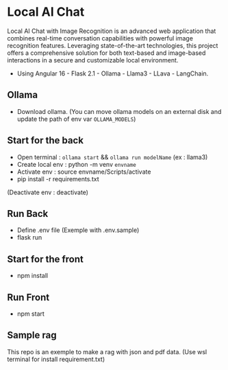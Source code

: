 
# Local AI Chat
Local AI Chat with Image Recognition is an advanced web application that combines real-time conversation capabilities with powerful image recognition features. Leveraging state-of-the-art technologies, this project offers a comprehensive solution for both text-based and image-based interactions in a secure and customizable local environment.

- Using Angular 16 - Flask 2.1 - Ollama  - Llama3 - LLava - LangChain. 

## Ollama
- Download ollama.
(You can move ollama models on an external disk and update the path of env var `OLLAMA_MODELS`)
## Start for the back
- Open terminal : `ollama start` && `ollama run modelName` (ex : llama3)
- Create local env : python -m venv `envname`
- Activate env : source envname/Scripts/activate
- pip install -r requirements.txt

(Deactivate env : deactivate)


## Run Back
- Define .env file (Exemple with .env.sample)
- flask run

## Start for the front
- npm install

## Run Front
- npm start

## Sample rag
This repo is an exemple to make a rag with json and pdf data.
(Use wsl terminal for install requirement.txt)

